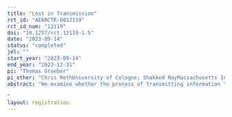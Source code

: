 ```yaml
---
title: "Lost in Transmission"
rct_id: "AEARCTR-0012119"
rct_id_num: "12119"
doi: "10.1257/rct.12119-1.5"
date: "2023-09-14"
status: "completed"
jel: ""
start_year: "2023-09-14"
end_year: "2023-12-31"
pi: "Thomas Graeber"
pi_other: "Chris RothUniversity of Cologne; Shakked NoyMassachusetts Institute of Technology"
abstract: "We examine whether the process of transmitting information through speech distorts the information and how such distortions differ between different kinds of information content. In particular, we hypothesize that distortions are larger for content about the reliability of a message than content about the level of a variable.
"
layout: registration
---
```


